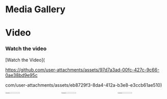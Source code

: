 # Media Gallery
# Video

### Watch the video
[Watch the Video](

https://github.com/user-attachments/assets/97d7a3ad-00fc-427c-9c66-0ae38bd9e95c

com/user-attachments/assets/eb8729f3-8da4-412a-b3e8-e3ccb61ae510)

<div style="display: flex; justify-content: space-between; flex-wrap: wrap;">
    <div style="flex: 1; display: flex; justify-content: space-between; flex-wrap: wrap;">
        <img src="https://github.com/user-attachments/assets/4495cbb0-365f-4544-ae5e-70be2b52f07e" alt="Image 1" style="width: 30%; margin-bottom: 10px;">
        <img src="https://github.com/user-attachments/assets/10ce47ca-4922-408e-a358-7e2ec847a16a" alt="Image 2" style="width: 30%; margin-bottom: 10px;">
        <img src="https://github.com/user-attachments/assets/b8245162-3e93-43c5-971f-62e940747710" alt="Image 3" style="width: 30%; margin-bottom: 10px;">
    </div>
</div>
